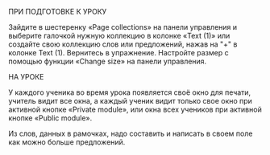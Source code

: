 ПРИ ПОДГОТОВКЕ К УРОКУ

Зайдите в шестеренку «Page collections» на панели управления и выберите галочкой нужную коллекцию в колонке «Text (1)» или создайте свою коллекцию слов или предложений, нажав на "+" в колонке Text (1). Вернитесь в упражнение. Настройте размер с помощью функции «Change size» на панели управления.

НА УРОКЕ

У каждого ученика во время урока появляется своё окно для печати, учитель видит все окна, а каждый ученик видит только свое окно при активной кнопке «Private module», или окна всех учеников при активной кнопке «Public module».

Из слов, данных в рамочках, надо составить и написать в своем поле как можно больше предложений.
